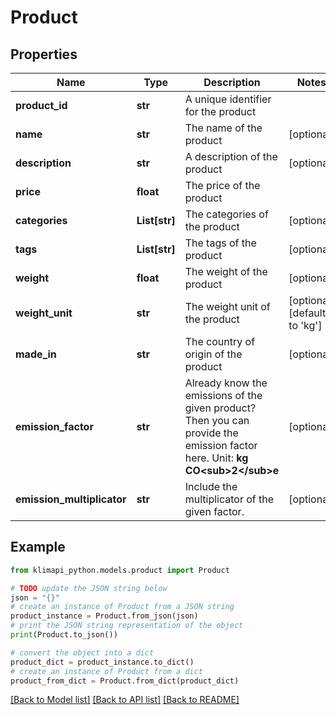 # Product


## Properties

Name | Type | Description | Notes
------------ | ------------- | ------------- | -------------
**product_id** | **str** | A unique identifier for the product | 
**name** | **str** | The name of the product | [optional] 
**description** | **str** | A description of the product | [optional] 
**price** | **float** | The price of the product | 
**categories** | **List[str]** | The categories of the product | [optional] 
**tags** | **List[str]** | The tags of the product | [optional] 
**weight** | **float** | The weight of the product | [optional] 
**weight_unit** | **str** | The weight unit of the product | [optional] [default to 'kg']
**made_in** | **str** | The country of origin of the product | [optional] 
**emission_factor** | **str** | Already know the emissions of the given product? Then you can provide the emission factor here. Unit: **kg CO&lt;sub&gt;2&lt;/sub&gt;e** | [optional] 
**emission_multiplicator** | **str** | Include the multiplicator of the given factor. | [optional] 

## Example

```python
from klimapi_python.models.product import Product

# TODO update the JSON string below
json = "{}"
# create an instance of Product from a JSON string
product_instance = Product.from_json(json)
# print the JSON string representation of the object
print(Product.to_json())

# convert the object into a dict
product_dict = product_instance.to_dict()
# create an instance of Product from a dict
product_from_dict = Product.from_dict(product_dict)
```
[[Back to Model list]](../README.md#documentation-for-models) [[Back to API list]](../README.md#documentation-for-api-endpoints) [[Back to README]](../README.md)


